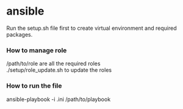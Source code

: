 # ansible
Run the setup.sh file first to create virtual environment and required packages.

### How to manage role
/path/to/role are all the required roles <br />
./setup/role_update.sh to update the roles

### How to run the file
ansible-playbook -i .ini /path/to/playbook
